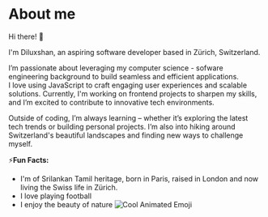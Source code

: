 # About me 


Hi there! 🤚

I'm Diluxshan, an aspiring software developer based in Zürich, Switzerland.

I’m passionate about leveraging my computer science - sofware engineering background to build seamless and efficient applications.<br>
I love using JavaScript to craft engaging user experiences and scalable solutions. Currently, I'm working on frontend projects to sharpen my skills, and I’m excited to contribute to innovative tech environments.

Outside of coding, I’m always learning – whether it’s exploring the latest tech trends or building personal projects. I’m also into hiking around Switzerland's beautiful landscapes and finding new ways to challenge myself.

⚡**Fun Facts:** 
- I'm of Srilankan Tamil heritage, born in Paris, raised in London and now living the Swiss life in Zürich.
- I love playing football
- I enjoy the beauty of nature
![Cool Animated Emoji]([https://your-image-url.com/animated-emoji.gif](https://media.tenor.com/y3TF6T6kwv8AAAAC/emoji.gif))
